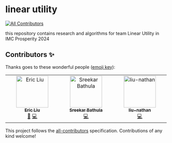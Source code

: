 # linear utility
<!-- ALL-CONTRIBUTORS-BADGE:START - Do not remove or modify this section -->
[![All Contributors](https://img.shields.io/badge/all_contributors-3-orange.svg?style=flat-square)](#contributors-)
<!-- ALL-CONTRIBUTORS-BADGE:END -->


this repository contains research and algorithms for team Linear Utility in IMC Prosperity 2024

## Contributors ✨

Thanks goes to these wonderful people ([emoji key](https://allcontributors.org/docs/en/emoji-key)):

<!-- ALL-CONTRIBUTORS-LIST:START - Do not remove or modify this section -->
<!-- prettier-ignore-start -->
<!-- markdownlint-disable -->
<table>
  <tbody>
    <tr>
      <td align="center" valign="top" width="14.28%"><a href="https://github.com/ericcccsliu"><img src="https://avatars.githubusercontent.com/u/62641231?v=4?s=100" width="100px;" alt="Eric Liu"/><br /><sub><b>Eric Liu</b></sub></a><br /><a href="#research-ericcccsliu" title="Research">🔬</a> <a href="https://github.com/ericcccsliu/imc-prosperity-2/commits?author=ericcccsliu" title="Code">💻</a></td>
      <td align="center" valign="top" width="14.28%"><a href="https://github.com/sreekar-bathula"><img src="https://avatars.githubusercontent.com/u/86486991?v=4?s=100" width="100px;" alt="Sreekar Bathula"/><br /><sub><b>Sreekar Bathula</b></sub></a><br /><a href="https://github.com/ericcccsliu/imc-prosperity-2/commits?author=sreekar-bathula" title="Code">💻</a></td>
      <td align="center" valign="top" width="14.28%"><a href="https://github.com/liu-nathan"><img src="https://avatars.githubusercontent.com/u/113719450?v=4?s=100" width="100px;" alt="liu-nathan"/><br /><sub><b>liu-nathan</b></sub></a><br /><a href="https://github.com/ericcccsliu/imc-prosperity-2/commits?author=liu-nathan" title="Code">💻</a></td>
    </tr>
  </tbody>
</table>

<!-- markdownlint-restore -->
<!-- prettier-ignore-end -->

<!-- ALL-CONTRIBUTORS-LIST:END -->

This project follows the [all-contributors](https://github.com/all-contributors/all-contributors) specification. Contributions of any kind welcome!